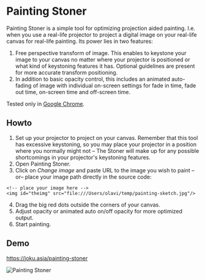 # Painting Stoner

Painting Stoner is a simple tool for optimizing projection aided painting. I.e. when you use a real-life projector to project a digital image on your real-life canvas for real-life painting. Its power lies in two features: 
1. Free perspective transform of image. This enables to keystone your image to your canvas no matter where your projector is positioned or what kind of keystoning features it has. Optional guidelines are present for more accurate transform positioning.
2. In addition to basic opacity control, this includes an animated auto-fading of image with individual on-screen settings for fade in time, fade out time, on-screen time and off-screen time.

Tested only in [Google Chrome](https://chrome.google.com).

## Howto
1. Set up your projector to project on your canvas. Remember that this tool has excessive keystoning, so you may place your projector in a position where you normally might not – The Stoner will make up for any possible shortcomings in your projector's keystoning features.
2. Open Painting Stoner.
3. Click on _Change image_ and paste URL to the image you wish to paint  –or–  place your image path directly in the source code:
```
<!-- place your image here -->
<img id="theimg" src="file:///Users/olavi/temp/painting-sketch.jpg"/>
```
4. Drag the big red dots outside the corners of your canvas.
5. Adjust opacity or animated auto on/off opacity for more optimized output.
6. Start painting.

## Demo

https://joku.asia/painting-stoner

![Painting Stoner](https://storage.googleapis.com/olaviinha/github/painting-stoner.gif)
